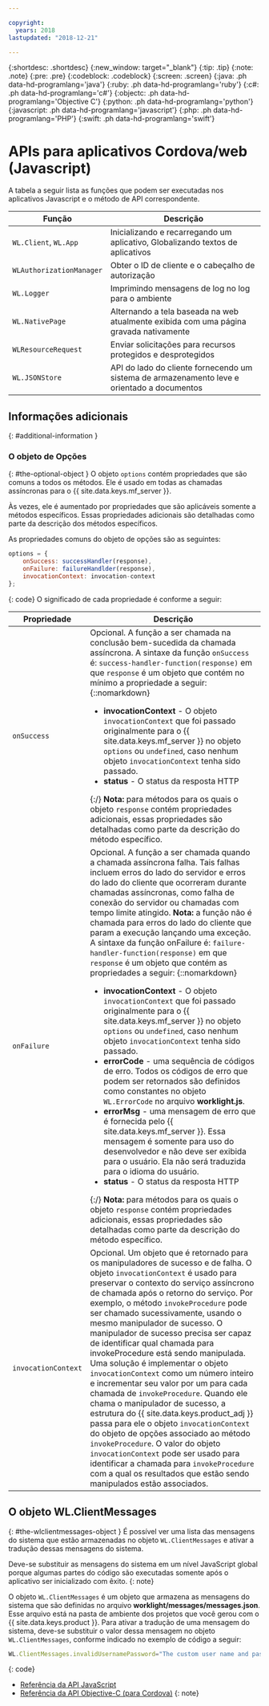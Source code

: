 ```yaml
---

copyright:
  years: 2018
lastupdated: "2018-12-21"

---
```


{:shortdesc: .shortdesc}
{:new_window: target="_blank"}
{:tip: .tip}
{:note: .note}
{:pre: .pre}
{:codeblock: .codeblock}
{:screen: .screen}
{:java: .ph data-hd-programlang='java'}
{:ruby: .ph data-hd-programlang='ruby'}
{:c#: .ph data-hd-programlang='c#'}
{:objectc: .ph data-hd-programlang='Objective C'}
{:python: .ph data-hd-programlang='python'}
{:javascript: .ph data-hd-programlang='javascript'}
{:php: .ph data-hd-programlang='PHP'}
{:swift: .ph data-hd-programlang='swift'}

# APIs para aplicativos Cordova/web (Javascript)

A tabela a seguir lista as funções que podem ser executadas nos aplicativos Javascript e o método de API correspondente.

| Função | Descrição |
|----------|-------------|
| `WL.Client`, `WL.App` | Inicializando e recarregando um aplicativo, Globalizando textos de aplicativos |
| `WLAuthorizationManager` | Obter o ID de cliente e o cabeçalho de autorização |
| `WL.Logger` | Imprimindo mensagens de log no log para o ambiente |
| `WL.NativePage` | Alternando a tela baseada na web atualmente exibida com uma página gravada nativamente |
| `WLResourceRequest` | Enviar solicitações para recursos protegidos e desprotegidos |
| `WL.JSONStore` | API do lado do cliente fornecendo um sistema de armazenamento leve e orientado a documentos |

## Informações adicionais
{: #additional-information }
### O objeto de Opções
{: #the-optional-object }
O objeto `options` contém propriedades que são comuns a todos os métodos. Ele é usado em todas as chamadas assíncronas para o {{ site.data.keys.mf_server }}.

Às vezes, ele é aumentado por propriedades que são aplicáveis somente a métodos específicos. Essas propriedades adicionais são detalhadas como parte da descrição dos métodos específicos.

As propriedades comuns do objeto de opções são as seguintes:

```javascript
options = {
    onSuccess: successHandler(response),
    onFailure: failureHandlder(response),
    invocationContext: invocation-context
};
```
{: code}
O significado de cada propriedade é conforme a seguir:

| Propriedade | Descrição |
|----------|-------------|
| `onSuccess` | Opcional. A função a ser chamada na conclusão bem-sucedida da chamada assíncrona. A sintaxe da função `onSuccess` é: `success-handler-function(response)` em que `response` é um objeto que contém no mínimo a propriedade a seguir: {::nomarkdown}<ul><li><b>invocationContext</b> - O objeto <code>invocationContext</code> que foi passado originalmente para o {{ site.data.keys.mf_server }} no objeto <code>options</code> ou <code>undefined</code>, caso nenhum objeto <code>invocationContext</code> tenha sido passado.</li><li><b>status</b> - O status da resposta HTTP</li></ul>{:/} **Nota:** para métodos para os quais o objeto `response` contém propriedades adicionais, essas propriedades são detalhadas como parte da descrição do método específico. |
| `onFailure` | Opcional. A função a ser chamada quando a chamada assíncrona falha. Tais falhas incluem erros do lado do servidor e erros do lado do cliente que ocorreram durante chamadas assíncronas, como falha de conexão do servidor ou chamadas com tempo limite atingido. **Nota:** a função não é chamada para erros do lado do cliente que param a execução lançando uma exceção. A sintaxe da função onFailure é: `failure-handler-function(response)` em que `response` é um objeto que contém as propriedades a seguir: {::nomarkdown}<ul><li><b>invocationContext</b> - O objeto <code>invocationContext</code> que foi passado originalmente para o {{ site.data.keys.mf_server }} no objeto <code>options</code> ou <code>undefined</code>, caso nenhum objeto <code>invocationContext</code> tenha sido passado.</li><li><b>errorCode</b> - uma sequência de códigos de erro. Todos os códigos de erro que podem ser retornados são definidos como constantes no objeto <code>WL.ErrorCode</code> no arquivo <b>worklight.js</b>.</li><li><b>errorMsg</b> - uma mensagem de erro que é fornecida pelo {{ site.data.keys.mf_server }}. Essa mensagem é somente para uso do desenvolvedor e não deve ser exibida para o usuário. Ela não será traduzida para o idioma do usuário.</li><li><b>status</b> - O status da resposta HTTP</li></ul>{:/} **Nota:** para métodos para os quais o objeto `response` contém propriedades adicionais, essas propriedades são detalhadas como parte da descrição do método específico. |
| `invocationContext` | Opcional. Um objeto que é retornado para os manipuladores de sucesso e de falha. O objeto `invocationContext` é usado para preservar o contexto do serviço assíncrono de chamada após o retorno do serviço. Por exemplo, o método `invokeProcedure` pode ser chamado sucessivamente, usando o mesmo manipulador de sucesso. O manipulador de sucesso precisa ser capaz de identificar qual chamada para invokeProcedure está sendo manipulada. Uma solução é implementar o objeto `invocationContext` como um número inteiro e incrementar seu valor por um para cada chamada de `invokeProcedure`. Quando ele chama o manipulador de sucesso, a estrutura do {{ site.data.keys.product_adj }} passa para ele o objeto `invocationContext` do objeto de opções associado ao método `invokeProcedure`. O valor do objeto `invocationContext` pode ser usado para identificar a chamada para `invokeProcedure` com a qual os resultados que estão sendo manipulados estão associados. |

## O objeto WL.ClientMessages
{: #the-wlclientmessages-object }
É possível ver uma lista das mensagens do sistema que estão armazenadas no objeto `WL.ClientMessages` e ativar a tradução dessas mensagens do sistema.

Deve-se substituir as mensagens do sistema em um nível JavaScript global porque algumas partes do código são executadas somente após o aplicativo ser inicializado com êxito.
{: note}

O objeto `WL.ClientMessages` é um objeto que armazena as mensagens do sistema que são definidas no arquivo **worklight/messages/messages.json**. Esse arquivo está na pasta de ambiente dos projetos que você gerou com o {{ site.data.keys.product }}. Para ativar a tradução de uma mensagem do sistema, deve-se substituir o valor dessa mensagem no objeto `WL.ClientMessages`, conforme indicado no exemplo de código a seguir:

```javascript
WL.ClientMessages.invalidUsernamePassword="The custom user name and password are not valid";
```
{: code}


* [Referência da API JavaScript](http://mobilefirstplatform.ibmcloud.com/tutorials/en/foundation/8.0/api/client-side-api/javascript/client/#javascript-api-reference)
* [Referência da API Objective-C (para Cordova)](http://mobilefirstplatform.ibmcloud.com/tutorials/en/foundation/8.0/api/client-side-api/javascript/client/#objective-c-api-reference-for-cordova)
{: note}
